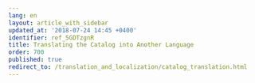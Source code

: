 ```yaml
---
lang: en
layout: article_with_sidebar
updated_at: '2018-07-24 14:45 +0400'
identifier: ref_5GDTzgnR
title: Translating the Catalog into Another Language
order: 700
published: true
redirect_to: /translation_and_localization/catalog_translation.html
---
```

